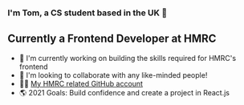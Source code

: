### I'm Tom, a CS student based in the UK 👋

## Currently a Frontend Developer at HMRC 
- 🏫 I'm currently working on building the skills required for HMRC's frontend
- 🤝 I'm looking to collaborate with any like-minded people!
- 👨‍💻 [My HMRC related GitHub account](https://github.com/tomshaw1 "Me")
- 🌎 2021 Goals: Build confidence and create a project in React.js
